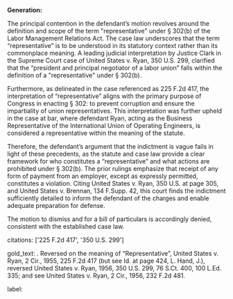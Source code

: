 **Generation:**

The principal contention in the defendant’s motion revolves around the definition and scope of the term "representative" under § 302(b) of the Labor Management Relations Act. The case law underscores that the term “representative” is to be understood in its statutory context rather than its commonplace meaning. A leading judicial interpretation by Justice Clark in the Supreme Court case of United States v. Ryan, 350 U.S. 299, clarified that the “president and principal negotiator of a labor union” falls within the definition of a "representative" under § 302(b).

Furthermore, as delineated in the case referenced as 225 F.2d 417, the interpretation of “representative” aligns with the primary purpose of Congress in enacting § 302: to prevent corruption and ensure the impartiality of union representatives. This interpretation was further upheld in the case at bar, where defendant Ryan, acting as the Business Representative of the International Union of Operating Engineers, is considered a representative within the meaning of the statute.

Therefore, the defendant’s argument that the indictment is vague fails in light of these precedents, as the statute and case law provide a clear framework for who constitutes a “representative” and what actions are prohibited under § 302(b). The prior rulings emphasize that receipt of any form of payment from an employer, except as expressly permitted, constitutes a violation. Citing United States v. Ryan, 350 U.S. at page 305, and United States v. Brennan, 134 F.Supp. 42, this court finds the indictment sufficiently detailed to inform the defendant of the charges and enable adequate preparation for defense.

The motion to dismiss and for a bill of particulars is accordingly denied, consistent with the established case law.

citations: ['225 F.2d 417', '350 U.S. 299']

gold_text: . Reversed on the meaning of “Representative”, United States v. Ryan, 2 Cir., 1955, 225 F.2d 417 (but see Id. at page 424, L. Hand, J.), reversed United States v. Ryan, 1956, 350 U.S. 299, 76 S.Ct. 400, 100 L.Ed. 335; and see United States v. Ryan, 2 Cir., 1956, 232 F.2d 481.

label: 